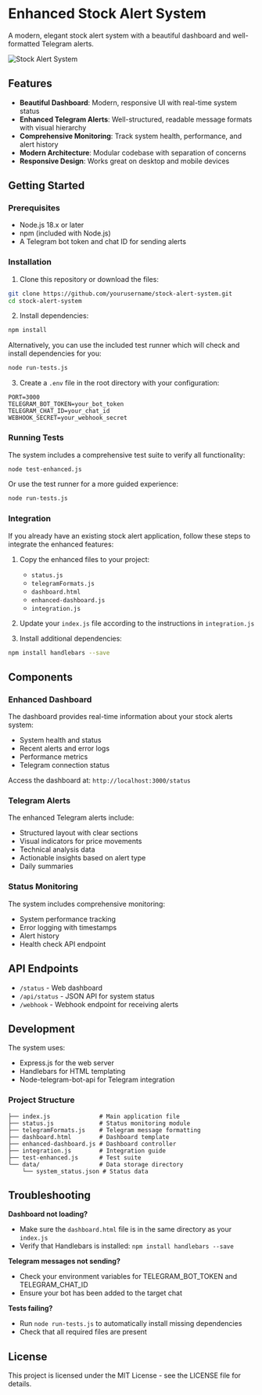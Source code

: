 # Enhanced Stock Alert System

A modern, elegant stock alert system with a beautiful dashboard and well-formatted Telegram alerts.

![Stock Alert System](https://via.placeholder.com/800x400?text=Stock+Alert+Dashboard)

## Features

- **Beautiful Dashboard**: Modern, responsive UI with real-time system status
- **Enhanced Telegram Alerts**: Well-structured, readable message formats with visual hierarchy
- **Comprehensive Monitoring**: Track system health, performance, and alert history
- **Modern Architecture**: Modular codebase with separation of concerns
- **Responsive Design**: Works great on desktop and mobile devices

## Getting Started

### Prerequisites

- Node.js 18.x or later
- npm (included with Node.js)
- A Telegram bot token and chat ID for sending alerts

### Installation

1. Clone this repository or download the files:

```bash
git clone https://github.com/yourusername/stock-alert-system.git
cd stock-alert-system
```

2. Install dependencies:

```bash
npm install
```

Alternatively, you can use the included test runner which will check and install dependencies for you:

```bash
node run-tests.js
```

3. Create a `.env` file in the root directory with your configuration:

```
PORT=3000
TELEGRAM_BOT_TOKEN=your_bot_token
TELEGRAM_CHAT_ID=your_chat_id
WEBHOOK_SECRET=your_webhook_secret
```

### Running Tests

The system includes a comprehensive test suite to verify all functionality:

```bash
node test-enhanced.js
```

Or use the test runner for a more guided experience:

```bash
node run-tests.js
```

### Integration

If you already have an existing stock alert application, follow these steps to integrate the enhanced features:

1. Copy the enhanced files to your project:
   - `status.js`
   - `telegramFormats.js`
   - `dashboard.html`
   - `enhanced-dashboard.js`
   - `integration.js`

2. Update your `index.js` file according to the instructions in `integration.js`

3. Install additional dependencies:

```bash
npm install handlebars --save
```

## Components

### Enhanced Dashboard

The dashboard provides real-time information about your stock alerts system:

- System health and status
- Recent alerts and error logs
- Performance metrics
- Telegram connection status

Access the dashboard at: `http://localhost:3000/status`

### Telegram Alerts

The enhanced Telegram alerts include:

- Structured layout with clear sections
- Visual indicators for price movements
- Technical analysis data
- Actionable insights based on alert type
- Daily summaries

### Status Monitoring

The system includes comprehensive monitoring:

- System performance tracking
- Error logging with timestamps
- Alert history
- Health check API endpoint

## API Endpoints

- `/status` - Web dashboard
- `/api/status` - JSON API for system status
- `/webhook` - Webhook endpoint for receiving alerts

## Development

The system uses:

- Express.js for the web server
- Handlebars for HTML templating
- Node-telegram-bot-api for Telegram integration

### Project Structure

```
├── index.js              # Main application file
├── status.js             # Status monitoring module
├── telegramFormats.js    # Telegram message formatting
├── dashboard.html        # Dashboard template
├── enhanced-dashboard.js # Dashboard controller
├── integration.js        # Integration guide
├── test-enhanced.js      # Test suite
└── data/                 # Data storage directory
    └── system_status.json # Status data
```

## Troubleshooting

**Dashboard not loading?**
- Make sure the `dashboard.html` file is in the same directory as your `index.js`
- Verify that Handlebars is installed: `npm install handlebars --save`

**Telegram messages not sending?**
- Check your environment variables for TELEGRAM_BOT_TOKEN and TELEGRAM_CHAT_ID
- Ensure your bot has been added to the target chat

**Tests failing?**
- Run `node run-tests.js` to automatically install missing dependencies
- Check that all required files are present

## License

This project is licensed under the MIT License - see the LICENSE file for details.